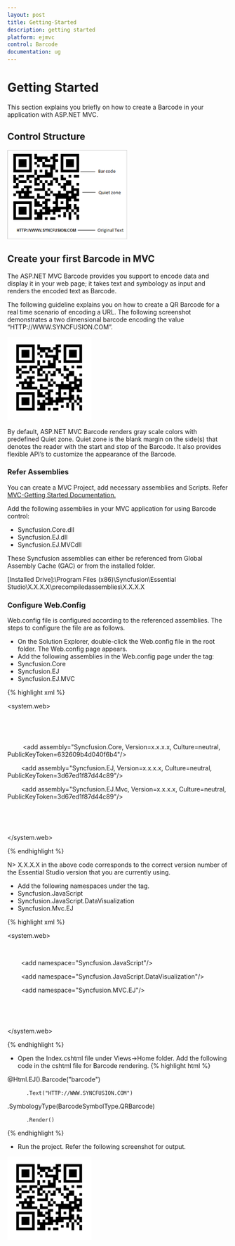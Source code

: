 ```yaml
---
layout: post
title: Getting-Started
description: getting started
platform: ejmvc
control: Barcode
documentation: ug
---
```


# Getting Started

This section explains you briefly on how to create a Barcode in your application with ASP.NET MVC.

## Control Structure

![](Getting-Started_images/Getting-Started_img1.png)


## Create your first Barcode in MVC

The ASP.NET MVC Barcode provides you support to encode data and display it in your web page; it takes text and symbology as input and renders the encoded text as Barcode.

The following guideline explains you on how to create a QR Barcode for a real time scenario of encoding a URL. The following screenshot demonstrates a two dimensional barcode encoding the value “HTTP://WWW.SYNCFUSION.COM”.



![](Getting-Started_images/Getting-Started_img2.png)



By default, ASP.NET MVC Barcode renders gray scale colors with predefined Quiet zone. Quiet zone is the blank margin on the side(s) that denotes the reader with the start and stop of the Barcode. It also provides flexible API’s to customize the appearance of the Barcode. 

### Refer Assemblies

You can create a MVC Project, add necessary assemblies and Scripts. Refer [MVC-Getting Started Documentation.](http://docs.syncfusion.com/aspnetmvc/barcode/getting-started)

Add the following assemblies in your MVC application for using Barcode control:

* Syncfusion.Core.dll
* Syncfusion.EJ.dll
* Syncfusion.EJ.MVCdll

These Syncfusion assemblies can either be referenced from Global Assembly Cache (GAC) or from the installed folder.

[Installed Drive]:\Program Files (x86)\Syncfusion\Essential Studio\X.X.X.X\precompiledassemblies\X.X.X.X

### Configure Web.Config

Web.config file is configured according to the referenced assemblies. The steps to configure the file are as follows.

* On the Solution Explorer, double-click the Web.config file in the root folder. The Web.config page appears.
* Add the following assemblies in the Web.config page under the <compilation> tag:
* Syncfusion.Core
* Syncfusion.EJ
* Syncfusion.EJ.MVC



{% highlight xml %}

<system.web>

    <compilation>

      <assemblies>

         <add assembly="Syncfusion.Core, Version=x.x.x.x, Culture=neutral, PublicKeyToken=632609b4d040f6b4"/>

        <add assembly="Syncfusion.EJ, Version=x.x.x.x, Culture=neutral, PublicKeyToken=3d67ed1f87d44c89"/>

        <add assembly="Syncfusion.EJ.Mvc, Version=x.x.x.x, Culture=neutral, PublicKeyToken=3d67ed1f87d44c89"/>

      </assemblies>

    </compilation>

</system.web>


{% endhighlight %}




N> X.X.X.X in the above code corresponds to the correct version number of the Essential Studio version that you are currently using.



* Add the following namespaces under the <namespaces> tag.
* Syncfusion.JavaScript
* Syncfusion.JavaScript.DataVisualization
* Syncfusion.Mvc.EJ





{% highlight xml %}

<system.web>

<pages>

      <namespaces>

        <add namespace="Syncfusion.JavaScript"/>

        <add namespace="Syncfusion.JavaScript.DataVisualization"/>

        <add namespace="Syncfusion.MVC.EJ"/>

      </namespaces>

   </pages>

</system.web>



{% endhighlight %}



* Open the Index.cshtml file under Views->Home folder. Add the following code in the cshtml file for Barcode rendering.
{% highlight html %}


<div>

<div>

@Html.EJ().Barcode("barcode")

          .Text("HTTP://WWW.SYNCFUSION.COM")

.SymbologyType(BarcodeSymbolType.QRBarcode)

          .Render()

</div>

</div>

{% endhighlight %}



* Run the project. Refer the following screenshot for output.



![](Getting-Started_images/Getting-Started_img4.png)


